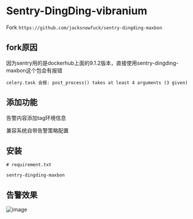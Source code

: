 # Sentry-DingDing-vibranium

Fork `https://github.com/jacksnowfuck/sentry-dingding-maxbon`

## fork原因
因为sentry用的是dockerhub上面的9.1.2版本，直接使用sentry-dingding-maxbon这个包会有报错
```
celery.task 会报: post_process() takes at least 4 arguments (3 given)
```


## 添加功能
告警内容添加tag环境信息

兼容系统自带告警策略配置

## 安装

```
# requirement.txt

sentry-dingding-maxbon
```

## 告警效果

![image](https://user-images.githubusercontent.com/3078554/140253051-920f6518-8c47-44c1-9aed-84d5a533ddee.png)
